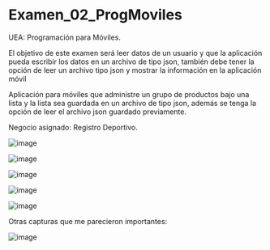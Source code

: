 # Examen_02_ProgMoviles

UEA: Programación para Móviles.

El objetivo de este examen será leer datos de un usuario y que la aplicación pueda escribir los datos en un archivo 
de tipo json, también debe tener la opción de leer un archivo tipo json y mostrar la información en la aplicación 
móvil

Aplicación para móviles que administre un grupo de productos bajo una lista y la lista sea 
guardada en un archivo de tipo json, además se tenga la opción de leer el archivo json guardado previamente. 

Negocio asignado: Registro Deportivo.

![image](https://user-images.githubusercontent.com/72325257/171813038-e863e0ee-6ea0-46c5-a402-4b12c77e720c.png)

![image](https://user-images.githubusercontent.com/72325257/171813079-0462aa9d-407c-47cb-84fc-5519d8fb472f.png)

![image](https://user-images.githubusercontent.com/72325257/171813118-657476cb-9c7e-4e3b-a7b0-bd62d6f38696.png)

![image](https://user-images.githubusercontent.com/72325257/171813147-f834811a-468e-4843-9203-2d4ce8321795.png)

![image](https://user-images.githubusercontent.com/72325257/171813193-776af09c-5ba2-418d-a2c5-b172b27d814b.png)

Otras capturas que me parecieron importantes:

![image](https://user-images.githubusercontent.com/72325257/171813252-3a4a6ffd-9e37-457e-b346-c6d8330a2021.png)

